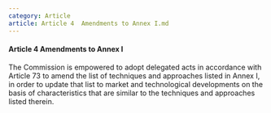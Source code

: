 ```yaml
---
category: Article
article: Article 4  Amendments to Annex I.md
---
```


#### Article 4  Amendments to Annex I

The Commission is empowered to adopt delegated acts in accordance with Article 73 to amend the list of techniques and approaches listed in Annex I, in order to update that list to market and technological developments on the basis of characteristics that are similar to the techniques and approaches listed therein.